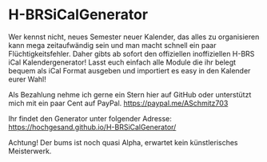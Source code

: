 # H-BRSiCalGenerator

Wer kennst nicht, neues Semester neuer Kalender, das alles zu organisieren kann mega zeitaufwändig sein und man macht schnell ein paar Flüchtigkeitsfehler. Daher gibts ab sofort den offiziellen inoffiziellen H-BRS iCal Kalendergenerator! 
Lasst euch einfach alle Module die ihr belegt bequem als iCal Format ausgeben und importiert es easy in den Kalender eurer Wahl!

Als Bezahlung nehme ich gerne ein Stern hier auf GitHub oder unterstützt mich mit ein paar Cent auf PayPal.
https://paypal.me/ASchmitz703


Ihr findet den Generator unter folgender Adresse:
https://hochgesand.github.io/H-BRSiCalGenerator/

Achtung! Der bums ist noch quasi Alpha, erwartet kein künstlerisches Meisterwerk.
